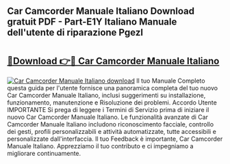 ## Car Camcorder Manuale Italiano Download gratuit PDF - Part-E1Y Italiano Manuale dell'utente di riparazione Pgezl

# <h2><a href="http://df9jqff.blite.top/?on=Car+Camcorder+Manuale+Italiano">🔗Download 👉🔴 Car Camcorder Manuale Italiano</a></h2>

[![Car Camcorder Manuale Italiano download](https://i.imgur.com/lujVjoI.png)](http://df9jqff.blite.top/?on=Car+Camcorder+Manuale+Italiano)
Il tuo Manuale Completo questa guida per l'utente fornisce una panoramica completa del tuo nuovo Car Camcorder Manuale Italiano, inclusi suggerimenti su installazione, funzionamento, manutenzione e Risoluzione dei problemi. Accordo Utente IMPORTANTE Si prega di leggere i Termini di Servizio prima di iniziare il nuovo Car Camcorder Manuale Italiano. Le funzionalità avanzate di Car Camcorder Manuale Italiano includono riconoscimento facciale, controllo dei gesti, profili personalizzabili e attività automatizzate, tutte accessibili e personalizzate dall'interfaccia. Il tuo Feedback è importante, Car Camcorder Manuale Italiano. Apprezziamo il tuo contributo e ci impegniamo a migliorare continuamente.
